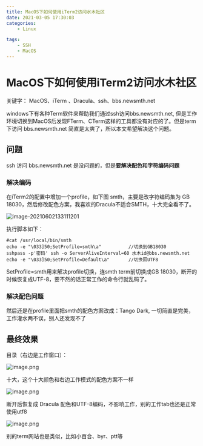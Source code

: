 ```yaml
---
title: MacOS下如何使用iTerm2访问水木社区
date: 2021-03-05 17:30:03
categories:
    - Linux

tags:
    - SSH
    - MacOS
---
```


# MacOS下如何使用iTerm2访问水木社区



关键字： MacOS、iTerm 、Dracula、ssh、bbs.newsmth.net



windows下有各种Term软件来帮助我们通过ssh访问bbs.newsmth.net, 但是工作环境切换到MacOS后发现FTerm、CTerm这样的工具都没有对应的了。但是term下访问 bbs.newsmth.net 简直是太爽了，所以本文希望解决这个问题。



## 问题

ssh 访问 bbs.newsmth.net 是没问题的，但是**要解决配色和字符编码问题**

### 解决编码

在iTerm2的配置中增加一个profile，如下图 smth，主要是改字符编码集为 GB 18030，然后修改配色方案，我喜欢的Dracula不适合SMTH，十大完全看不了。

![image-20210602133111201](/Users/ren/src/blog/951413iMgBlog/image-20210602133111201.png)



执行脚本如下：

```
#cat /usr/local/bin/smth
echo -e "\033]50;SetProfile=smth\a"          //切换到GB18030
sshpass -p'密码' ssh -o ServerAliveInterval=60 水木id@bbs.newsmth.net
echo -e "\033]50;SetProfile=Default\a"       //切换回UTF8
```

SetProfile=smth用来解决profile切换，连smth term前切换成GB 18030，断开的时候恢复成UTF-8，要不然的话正常工作的命令行就乱码了。



### 解决配色问题

然后还是在profile里面把smth的配色方案改成：Tango Dark, 一切简直是完美，工作灌水两不误，别人还发现不了



## 最终效果

目录（右边是工作窗口）：

![image.png](https://ata2-img.oss-cn-zhangjiakou.aliyuncs.com/0265ed7a728bfdd6be940d838fc1feaf.png)



十大，这个十大颜色和右边工作模式的配色方案不一样

![image.png](https://ata2-img.oss-cn-zhangjiakou.aliyuncs.com/252b9295375f6e6078278a6e64e1d68c.png)



断开后恢复成 Dracula 配色和UTF-8编码，不影响工作，别的工作tab也还是正常使用utf8

![image.png](https://ata2-img.oss-cn-zhangjiakou.aliyuncs.com/cf8912c0634182b44fa92eeb9f854362.png)



别的term网站也是类似，比如小百合、byr、ptt等